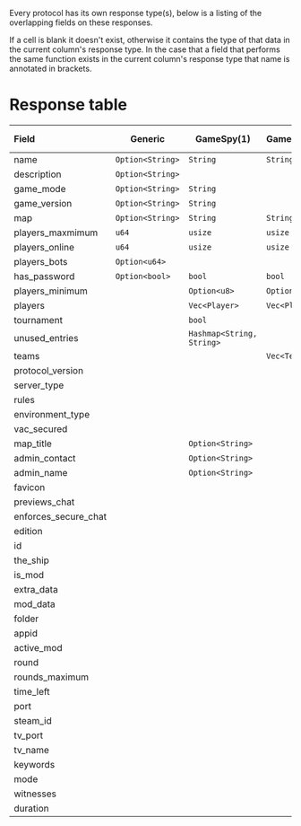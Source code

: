 Every protocol has its own response type(s), below is a listing of the overlapping fields on these responses.

If a cell is blank it doesn't exist, otherwise it contains the type of that data in the current column's response type.
In the case that a field that performs the same function exists in the current column's response type that name is annotated in brackets.

# Response table

| Field                | Generic          | GameSpy(1)                | GameSpy(2)    | GameSpy(3)                | Minecraft(Java)       | Minecraft(Bedrock)   | Valve                            | Quake                     | Proprietary: FFOW | Proprietary: TheShip     |
|:---------------------|------------------|---------------------------|---------------|---------------------------|-----------------------|----------------------|----------------------------------|---------------------------|-------------------|--------------------------|
| name                 | `Option<String>` | `String`                  | `String`      | `String`                  |                       | `String`             | `String`                         | `String`                  | `String`          | `String`                 |
| description          | `Option<String>` |                           |               |                           | `String`              |                      |                                  |                           | `String`          |                          |
| game_mode            | `Option<String>` | `String`                  |               | `String`                  |                       | `Option<GameMode>`   | `String`                         |                           | `String`          | `String`                 |
| game_version         | `Option<String>` | `String`                  |               | `String`                  | `String`              |                      | `String`                         | `String`                  | `String`          | `String`                 |
| map                  | `Option<String>` | `String`                  | `String`      | `String`                  |                       | `Option<String>`     | `String`                         | `String`                  | `String`          | `String`                 |
| players_maxmimum     | `u64`            | `usize`                   | `usize`       | `usize`                   | `u32`                 | `u32`                | `u8`                             | `u8`                      | `u8`              | `u8`                     |
| players_online       | `u64`            | `usize`                   | `usize`       | `usize`                   | `u32`                 | `u32`                | `u8`                             | `u8`                      | `u8`              | `u8`                     |
| players_bots         | `Option<u64>`    |                           |               |                           |                       |                      | `u8`                             |                           |                   | `u8`                     |
| has_password         | `Option<bool>`   | `bool`                    | `bool`        | `bool`                    |                       |                      | `bool`                           |                           | `bool`            | `bool`                   |
| players_minimum      |                  | `Option<u8>`              | `Option<u8>`  | `Option<u8>`              |                       |                      |                                  |                           |                   |                          |
| players              |                  | `Vec<Player>`             | `Vec<Player>` | `Vec<Player>`             | `Option<Vec<Player>>` |                      | `Option<Vec<ServerPlayer>>`      | `Vec<P>`                  |                   | `Vec<TheShipPlayer>`     |
| tournament           |                  | `bool`                    |               | `bool`                    |                       |                      |                                  |                           |                   |                          |
| unused_entries       |                  | `Hashmap<String, String>` |               | `HashMap<String, String>` |                       |                      |                                  | `HashMap<String, String>` |                   |                          |
| teams                |                  |                           | `Vec<Team>`   | `Vec<Team>`               |                       |                      |                                  |                           |                   |                          |
| protocol_version     |                  |                           |               |                           | `i32`                 | `String`             | `u8`                             |                           | `u8`              | `u8`                     |
| server_type          |                  |                           |               |                           | `Server`              | `Server`             | `Server`                         |                           |                   | `Server`                 |
| rules                |                  |                           |               |                           |                       |                      | `Option<HashMap<String,String>>` |                           |                   | `HashMap<String,String>` |
| environment_type     |                  |                           |               |                           |                       |                      | `Environment`                    |                           | `Environment`     |                          |
| vac_secured          |                  |                           |               |                           |                       |                      | `bool`                           |                           | `bool`            | `bool`                   |
| map_title            |                  | `Option<String>`          |               |                           |                       |                      |                                  |                           |                   |                          |
| admin_contact        |                  | `Option<String>`          |               |                           |                       |                      |                                  |                           |                   |                          |
| admin_name           |                  | `Option<String>`          |               |                           |                       |                      |                                  |                           |                   |                          |
| favicon              |                  |                           |               |                           | `Option<String>`      |                      |                                  |                           |                   |                          |
| previews_chat        |                  |                           |               |                           | `Option<bool>`        |                      |                                  |                           |                   |                          |
| enforces_secure_chat |                  |                           |               |                           | `Option<bool>`        |                      |                                  |                           |                   |                          |
| edition              |                  |                           |               |                           |                       | `String`             |                                  |                           |                   |                          |
| id                   |                  |                           |               |                           |                       | `String`             |                                  |                           |                   |                          |
| the_ship             |                  |                           |               |                           |                       |                      | `Option<TheShip>`                |                           |                   |                          |
| is_mod               |                  |                           |               |                           |                       |                      | `bool`                           |                           |                   |                          |
| extra_data           |                  |                           |               |                           |                       |                      | `Option<ExtraData>`              |                           |                   |                          |
| mod_data             |                  |                           |               |                           |                       |                      | `Option<ModData>`                |                           |                   |                          |
| folder               |                  |                           |               |                           |                       |                      | `String`                         |                           |                   |                          |
| appid                |                  |                           |               |                           |                       |                      | `u32`                            |                           |                   |                          |
| active_mod           |                  |                           |               |                           |                       |                      |                                  |                           | `String`          |                          |
| round                |                  |                           |               |                           |                       |                      |                                  |                           | `u8`              |                          |
| rounds_maximum       |                  |                           |               |                           |                       |                      |                                  |                           | `u8`              |                          |
| time_left            |                  |                           |               |                           |                       |                      |                                  |                           | `u16`             |                          |
| port                 |                  |                           |               |                           |                       |                      |                                  |                           |                   | `Option<u16>`            |
| steam_id             |                  |                           |               |                           |                       |                      |                                  |                           |                   | `Option<u64>`            |
| tv_port              |                  |                           |               |                           |                       |                      |                                  |                           |                   | `Option<u16>`            |
| tv_name              |                  |                           |               |                           |                       |                      |                                  |                           |                   | `Option<String>`         |
| keywords             |                  |                           |               |                           |                       |                      |                                  |                           |                   | `Option<string>`         |
| mode                 |                  |                           |               |                           |                       |                      |                                  |                           |                   | `u8`                     |
| witnesses            |                  |                           |               |                           |                       |                      |                                  |                           |                   | `u8`                     |
| duration             |                  |                           |               |                           |                       |                      |                                  |                           |                   | `u8`                     |
